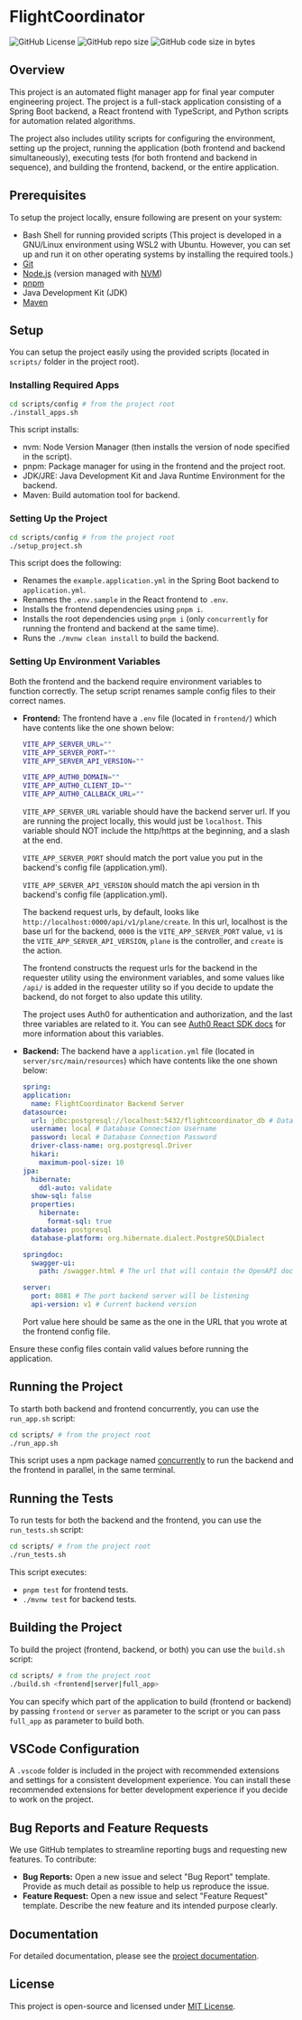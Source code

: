 # FlightCoordinator

![GitHub License](https://img.shields.io/github/license/FlightCoordinator/FlightCoordinator)
![GitHub repo size](https://img.shields.io/github/repo-size/FlightCoordinator/FlightCoordinator)
![GitHub code size in bytes](https://img.shields.io/github/languages/code-size/FlightCoordinator/FlightCoordinator)

## Overview

This project is an automated flight manager app for final year computer engineering project. The project is a full-stack application consisting of a Spring Boot backend, a React frontend with TypeScript, and Python scripts for automation related algorithms.

The project also includes utility scripts for configuring the environment, setting up the project, running the application (both frontend and backend simultaneously), executing tests (for both frontend and backend in sequence), and building the frontend, backend, or the entire application.

## Prerequisites

To setup the project locally, ensure following are present on your system:

- Bash Shell for running provided scripts (This project is developed in a GNU/Linux environment using WSL2 with Ubuntu. However, you can set up and run it on other operating systems by installing the required tools.)
- [Git](https://git-scm.com/)
- [Node.js](https://nodejs.org/en) (version managed with [NVM](https://github.com/nvm-sh/nvm))
- [pnpm](https://pnpm.io/)
- Java Development Kit (JDK)
- [Maven](https://maven.apache.org/)

## Setup

You can setup the project easily using the provided scripts (located in `scripts/` folder in the project root).

### Installing Required Apps

```bash
cd scripts/config # from the project root
./install_apps.sh
```

This script installs:

- nvm: Node Version Manager (then installs the version of node specified in the script).
- pnpm: Package manager for using in the frontend and the project root.
- JDK/JRE: Java Development Kit and Java Runtime Environment for the backend.
- Maven: Build automation tool for backend.

### Setting Up the Project

```bash
cd scripts/config # from the project root
./setup_project.sh
```

This script does the following:

- Renames the `example.application.yml` in the Spring Boot backend to `application.yml`.
- Renames the `.env.sample` in the React frontend to `.env`.
- Installs the frontend dependencies using `pnpm i`.
- Installs the root dependencies using `pnpm i` (only `concurrently` for running the frontend and backend at the same time).
- Runs the `./mvnw clean install` to build the backend.

### Setting Up Environment Variables

Both the frontend and the backend require environment variables to function correctly. The setup script renames sample config files to their correct names.

- **Frontend:** The frontend have a `.env` file (located in `frontend/`) which have contents like the one shown below:

  ```bash
  VITE_APP_SERVER_URL=""
  VITE_APP_SERVER_PORT=""
  VITE_APP_SERVER_API_VERSION=""

  VITE_APP_AUTH0_DOMAIN=""
  VITE_APP_AUTH0_CLIENT_ID=""
  VITE_APP_AUTH0_CALLBACK_URL=""
  ```

  `VITE_APP_SERVER_URL` variable should have the backend server url. If you are running the project locally, this would just be `localhost`. This variable should NOT include the http/https at the beginning, and a slash at the end.

  `VITE_APP_SERVER_PORT` should match the port value you put in the backend's config file (application.yml).

  `VITE_APP_SERVER_API_VERSION` should match the api version in th backend's config file (application.yml).

  The backend request urls, by default, looks like `http://localhost:0000/api/v1/plane/create`. In this url, localhost is the base url for the backend, `0000` is the `VITE_APP_SERVER_PORT` value, `v1` is the `VITE_APP_SERVER_API_VERSION`, `plane` is the controller, and `create` is the action.

  The frontend constructs the request urls for the backend in the requester utility using the environment variables, and some values like `/api/` is added in the requester utility so if you decide to update the backend, do not forget to also update this utility.

  The project uses Auth0 for authentication and authorization, and the last three variables are related to it. You can see [Auth0 React SDK docs](https://auth0.com/docs/libraries/auth0-react) for more information about this variables.

- **Backend:** The backend have a `application.yml` file (located in `server/src/main/resources`) which have contents like the one shown below:

  ```yml
  spring:
  application:
    name: FlightCoordinator Backend Server
  datasource:
    url: jdbc:postgresql://localhost:5432/flightcoordinator_db # Database URI
    username: local # Database Connection Username
    password: local # Database Connection Password
    driver-class-name: org.postgresql.Driver
    hikari:
      maximum-pool-size: 10
  jpa:
    hibernate:
      ddl-auto: validate
    show-sql: false
    properties:
      hibernate:
        format-sql: true
    database: postgresql
    database-platform: org.hibernate.dialect.PostgreSQLDialect

  springdoc:
    swagger-ui:
      path: /swagger.html # The url that will contain the OpenAPI docs

  server:
    port: 8081 # The port backend server will be listening
    api-version: v1 # Current backend version
  ```

  Port value here should be same as the one in the URL that you wrote at the frontend config file.

Ensure these config files contain valid values before running the application.

## Running the Project

To starth both backend and frontend concurrently, you can use the `run_app.sh` script:

```bash
cd scripts/ # from the project root
./run_app.sh
```

This script uses a npm package named [concurrently](https://www.npmjs.com/package/concurrently) to run the backend and the frontend in parallel, in the same terminal.

## Running the Tests

To run tests for both the backend and the frontend, you can use the `run_tests.sh` script:

```bash
cd scripts/ # from the project root
./run_tests.sh
```

This script executes:

- `pnpm test` for frontend tests.
- `./mvnw test` for backend tests.

## Building the Project

To build the project (frontend, backend, or both) you can use the `build.sh` script:

```bash
cd scripts/ # from the project root
./build.sh <frontend|server|full_app>
```

You can specify which part of the application to build (frontend or backend) by passing `frontend` or `server` as parameter to the script or you can pass `full_app` as parameter to build both.

## VSCode Configuration

A `.vscode` folder is included in the project with recommended extensions and settings for a consistent development experience. You can install these recommended extensions for better development experience if you decide to work on the project.

## Bug Reports and Feature Requests

We use GitHub templates to streamline reporting bugs and requesting new features. To contribute:

- **Bug Reports:** Open a new issue and select "Bug Report" template. Provide as much detail as possible to help us reproduce the issue.
- **Feature Request:** Open a new issue and select "Feature Request" template. Describe the new feature and its intended purpose clearly.

## Documentation

For detailed documentation, please see the [project documentation](https://github.com/FlightCoordinator/Documentation).

## License

This project is open-source and licensed under [MIT License](https://github.com/FlightCoordinator/FlightCoordinator/blob/main/LICENSE).
